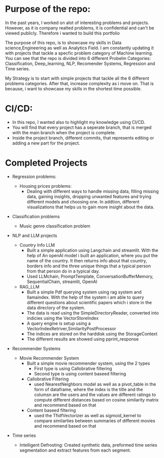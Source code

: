 # Purpose of the repo:
<p> In the past years, I worked on alot of interesting problems and projects. However, as it is company realted problems, it is confidential and can't be viewed publicly. Therefore i wanted to build this portfolio</p>

<p>The purpose of this repo, is to showcase my skills in Data science,Engineering as well as Analytics Field.
I am constantly updating it with projects that tackle a specfic problem category of Machine learning.
You can see that the repo is divided into 6 different  Probelm Categories: Classification, Deep_learning, NLP, Recomender Systems, Regression and Time series.</p>

<p>My Strategy is to start with simple projects that tackle all the 6 different problems categories. After that, increase complexity as i move on. That is because, i want to showcase my skills in the shortest time possible.</p>

# CI/CD:
- In this repo, I wanted also to highlight my knowledge using CI/CD.
- You will find that every project has a seperate branch, that is merged with the main branch when the project is complete.
- Inside the project branch, different commits, that represents editing or adding a new part for the project.

# Completed Projects

- Regression problems:
  - Housing prices problems:
    - Dealing with different ways to handle missing data, filling missing data, gaining insights, dropping unwanted features and trying different models and choosing one. In addtion, different visualizations that helps us to gain more insight about the data.
   
- Classification problems
  - Music genre classification problem

- NLP and LLM projects
  - Country Info LLM
    - Built a simple application using Langchain and streamlit. With the help of An openAI model i built an application, where you put the name of the country. It then returns info about that country, borders info and the three unique things that a typical person from that person do in a typical day.
    - Used LLMchain, PromptTemplate, ConversationBufferMemory, SequentialChain, streamlit, OpenAI
  - RAG_LLM
    - Built a simple Pdf querying system using rag system and llamaindex. With the help of the system i am able to query different questions about scientific papers which i store in the data directory of the system.
    - The data is read using the SimpleDirectoryReader, converted into indicies using the VectorStoreIndex
    - A query engine is setup using a VectorIndexRetriver,SimilarityPostProcessor
    - The indices are stored on the harddisk using the StorageContext
    - The different results are showed using pprint_response
- Recommender Systems
    - Movie Recommender System
      - Built a simple movie recommender system, using the 2 types
        - First type is using Callobrative filtering
        - Second type is using content baseed filtering
      - Callobrative Filtering
          - used NearestNeighbors model as well as a pivot_table in the form of dataframe, where the index is the title and the columsn are the users and the values are different ratings to compute different distances based on cosine similarity matrix and recommend based on that
       - Content baseed filtering
         - used the TfidfVectorizer as well as sigmoid_kernel to compare similarties between summaries of different movies and recommend based on that
- Time series
   - Intelligent Defrosting:
     Created synthetic data, preformed time series segmentation and extract features from each segment.
     
      
  
    




